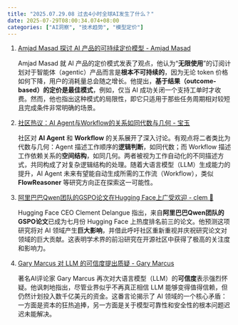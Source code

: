 ```yaml
---
title: "2025.07.29.08 过去4小时全球AI发生了什么？"
date: 2025-07-29T08:00:34.074+08:00
categories: ["AI洞察", "技术趋势", "模型定价"]
---
```


1. [Amjad Masad 探讨 AI 产品的可持续定价模型 - Amjad Masad](https://x.com/amasad/status/1949972762421838245)

   Amjad Masad 就 AI 产品的定价模式发表了观点，他认为“**无限使用**”的订阅计划对于智能体（agentic）产品而言是**根本不可持续的**，因为无论 token 价格如何下降，用户的消耗量总会随之增长。他提出，**基于结果（outcome-based）的定价是最佳模式**，例如，仅当 AI 成功关闭一个支持工单时才收费。然而，他也指出这种模式的局限性，即它只适用于那些任务周期相对较短且完成条件非常明确的场景。


2. [社区热议：AI Agent与Workflow的关系如同代数与几何 - 宝玉](https://x.com/dotey/status/1949940870003773482)

   社区对 **AI Agent** 和 **Workflow** 的关系展开了深入讨论。有观点将二者类比为代数与几何：Agent 描述工作顺序的**逻辑判断**，如同代数；而 Workflow 描述工作依赖关系的**空间结构**，如同几何。两者被视为工作自动化的不同描述方式，共同构成了对复杂逻辑结构的处理。随着大语言模型（LLM）生成能力的提升，AI Agent 未来有望能自动生成所需的工作流（Workflow），类似 **FlowReasoner** 等研究方向正在探索这一可能性。


3. [阿里巴巴Qwen团队的GSPO论文在Hugging Face上广受欢迎 - clem 🤗](https://x.com/ClementDelangue/status/1949934196148895799)

   Hugging Face CEO Clement Delangue 指出，来自**阿里巴巴Qwen团队的GSPO论文**已成为七月份 Hugging Face 上热度排名前三的论文。他预测这项研究将对 AI 领域产生**巨大影响**，并借此呼吁社区重新重视并庆祝研究论文对领域的巨大贡献。这表明学术界的前沿研究在开源社区中获得了极高的关注度和影响力。


4. [Gary Marcus 对 LLM 的可信度提出质疑 - Gary Marcus](https://x.com/GaryMarcus/status/1949951750984835240)

   著名AI评论家 Gary Marcus 再次对大语言模型（LLM）的**可信度**表示强烈怀疑。他讽刺地指出，尽管业界似乎不再真正相信 LLM 能够变得值得信赖，但仍然计划投入数千亿美元的资金。这番言论揭示了 AI 领域的一个核心矛盾：一方面是资本的狂热追捧，另一方面是关于模型可靠性和安全性的根本问题迟迟未能解决。